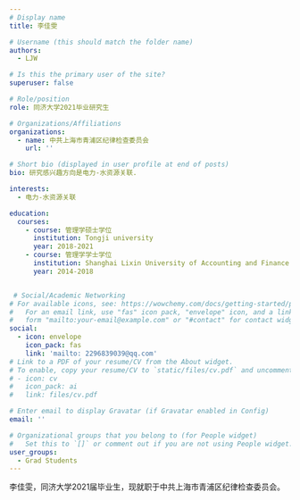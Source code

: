 ```yaml
---
# Display name
title: 李佳雯

# Username (this should match the folder name)
authors:
  - LJW

# Is this the primary user of the site?
superuser: false

# Role/position
role: 同济大学2021毕业研究生

# Organizations/Affiliations
organizations:
  - name: 中共上海市青浦区纪律检查委员会
    url: ''

# Short bio (displayed in user profile at end of posts)
bio: 研究感兴趣方向是电力-水资源关联.

interests:
  - 电力-水资源关联

education:
  courses:
    - course: 管理学硕士学位
      institution: Tongji university
      year: 2018-2021
    - course: 管理学学士学位
      institution: Shanghai Lixin University of Accounting and Finance
      year: 2014-2018


 # Social/Academic Networking
# For available icons, see: https://wowchemy.com/docs/getting-started/page-builder/#icons
#   For an email link, use "fas" icon pack, "envelope" icon, and a link in the
#   form "mailto:your-email@example.com" or "#contact" for contact widget.
social:
  - icon: envelope
    icon_pack: fas
    link: 'mailto: 2296839039@qq.com'   
# Link to a PDF of your resume/CV from the About widget.
# To enable, copy your resume/CV to `static/files/cv.pdf` and uncomment the lines below.
# - icon: cv
#   icon_pack: ai
#   link: files/cv.pdf

# Enter email to display Gravatar (if Gravatar enabled in Config)
email: ''

# Organizational groups that you belong to (for People widget)
#   Set this to `[]` or comment out if you are not using People widget.
user_groups:
  - Grad Students
---
```



李佳雯，同济大学2021届毕业生，现就职于中共上海市青浦区纪律检查委员会。